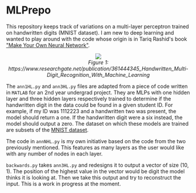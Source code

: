 # MLPrepo

This repository keeps track of variations on a multi-layer perceptron trained on handwritten digits (MNIST dataset). I am new to deep learning and wanted to play around with the code whose origin is in Tariq Rashid's book ["Make Your Own Neural Network"](https://www.amazon.com/Make-Your-Own-Neural-Network/dp/1530826608).

<p align="center">
  <img src="https://github.com/user-attachments/assets/a05c8dd1-ce6e-4872-a612-9673aa347822" />
  <br>
  <em>Figure 1: https://www.researchgate.net/publication/361444345_Handwritten_Multi-Digit_Recognition_With_Machine_Learning</em>
</p>

The `ann1HL.py` and `ann3HL.py` files are adapted from a piece of code written in `MATLAB` for an 2nd year undergrad project. They are MLPs with one hidden layer and three hidden layers respectively trained to determine if the handwritten digit in the data could be found in a given student ID. For example, if my ID was 1112223 and a handwritten two was present, the model should return a one. If the handwritten digit were a six instead, the model should output a zero. The dataset on which these models are trained are subsets of the [MNIST dataset](https://en.wikipedia.org/wiki/MNIST_database).

The code in `annNHL.py` is my own initiative based on the code from the two previously mentioned. This features as many layers as the user would like with any number of nodes in each layer.

`backwards.py` takes `ann3HL.py` and redesigns it to output a vector of size (10, 1). The position of the highest value in the vector would be digit the model thinks it is looking at. Then we take this output and try to reconstruct the input. This is a work in progress at the moment.
